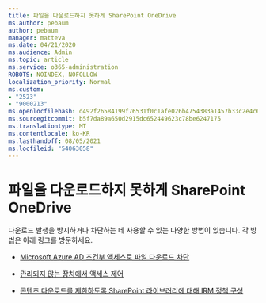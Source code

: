```yaml
---
title: 파일을 다운로드하지 못하게 SharePoint OneDrive
ms.author: pebaum
author: pebaum
manager: matteva
ms.date: 04/21/2020
ms.audience: Admin
ms.topic: article
ms.service: o365-administration
ROBOTS: NOINDEX, NOFOLLOW
localization_priority: Normal
ms.custom:
- "2523"
- "9000213"
ms.openlocfilehash: d492f26584199f76531f0c1afe026b4754383a1457b33c2e4c643fb13977b319
ms.sourcegitcommit: b5f7da89a650d2915dc652449623c78be6247175
ms.translationtype: MT
ms.contentlocale: ko-KR
ms.lasthandoff: 08/05/2021
ms.locfileid: "54063058"
---
```

# <a name="prevent-files-from-being-downloaded-from-sharepoint-or-onedrive"></a>파일을 다운로드하지 못하게 SharePoint OneDrive

다운로드 발생을 방지하거나 차단하는 데 사용할 수 있는 다양한 방법이 있습니다. 각 방법은 아래 링크를 방문하세요.

- [Microsoft Azure AD 조건부 액세스로 파일 다운로드 차단](https://docs.microsoft.com/cloud-app-security/use-case-proxy-block-session-aad#create-a-block-download-policy-for-unmanaged-devices)

- [관리되지 않는 장치에서 액세스 제어](https://docs.microsoft.com/sharepoint/control-access-from-unmanaged-devices)

- [콘텐츠 다운로드를 제한하도록 SharePoint 라이브러리에 대해 IRM 정책 구성](https://docs.microsoft.com/microsoft-365/compliance/set-up-irm-in-sp-admin-center)
